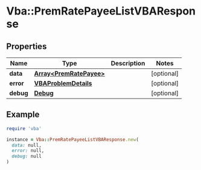 # Vba::PremRatePayeeListVBAResponse

## Properties

| Name | Type | Description | Notes |
| ---- | ---- | ----------- | ----- |
| **data** | [**Array&lt;PremRatePayee&gt;**](PremRatePayee.md) |  | [optional] |
| **error** | [**VBAProblemDetails**](VBAProblemDetails.md) |  | [optional] |
| **debug** | [**Debug**](Debug.md) |  | [optional] |

## Example

```ruby
require 'vba'

instance = Vba::PremRatePayeeListVBAResponse.new(
  data: null,
  error: null,
  debug: null
)
```

